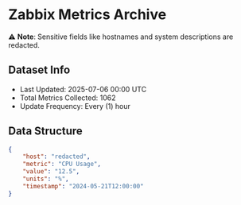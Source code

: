# Zabbix Metrics Archive

⚠️ **Note**: Sensitive fields like hostnames and system descriptions are redacted.

## Dataset Info
- Last Updated: 2025-07-06 00:00 UTC
- Total Metrics Collected: 1062
- Update Frequency: Every (1) hour

## Data Structure
```json
{
    "host": "redacted",
    "metric": "CPU Usage",
    "value": "12.5",
    "units": "%",
    "timestamp": "2024-05-21T12:00:00"
}
```
